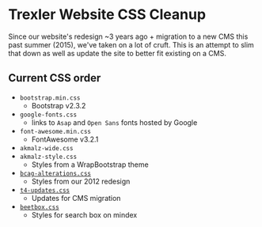 # Trexler Website CSS Cleanup

Since our website's redesign ~3 years ago + migration to a new CMS this past
summer (2015), we've taken on a lot of cruft. This is an attempt to slim that
down as well as update the site to better fit existing on a CMS.

## Current CSS order

* `bootstrap.min.css`
  * Bootstrap v2.3.2
* `google-fonts.css`
  * links to `Asap` and `Open Sans` fonts hosted by Google
* `font-awesome.min.css`
  * FontAwesome v3.2.1
* `akmalz-wide.css`
* `akmalz-style.css`
  * Styles from a WrapBootstrap theme
* [`bcag-alterations.css`][bcag]
  * Styles from our 2012 redesign
* [`t4-updates.css`][t4]
  * Updates for CMS migration
* [`beetbox.css`][bb]
  * Styles for search box on mindex

[bcag]: ./bcag-alterations.css
[t4]: ./t4-updates.css
[bb]: ./beetbox.css
